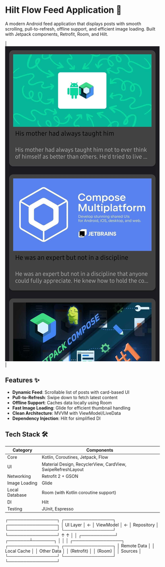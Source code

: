 # Hilt Flow Feed Application 📱

A modern Android feed application that displays posts with smooth scrolling, pull-to-refresh, offline support, and efficient image loading. Built with Jetpack components, Retrofit, Room, and Hilt.

| ![Feed List](images/HiltFeed.jpg) |

## Features ✨
- **Dynamic Feed**: Scrollable list of posts with card-based UI
- **Pull-to-Refresh**: Swipe down to fetch latest content
- **Offline Support**: Caches data locally using Room
- **Fast Image Loading**: Glide for efficient thumbnail handling
- **Clean Architecture**: MVVM with ViewModel/LiveData
- **Dependency Injection**: Hilt for simplified DI

## Tech Stack 🛠️
| Category          | Components                                                                |
|-------------------|---------------------------------------------------------------------------|
| Core              | Kotlin, Coroutines, Jetpack, Flow                                         |
| UI                | Material Design, RecyclerView, CardView, SwipeRefreshLayout               |
| Networking        | Retrofit 2 + GSON                                                         |
| Image Loading     | Glide                                                                     |
| Local Database    | Room (with Kotlin coroutine support)                                      |
| DI                | Hilt                                                                      |
| Testing           | JUnit, Espresso                                                           |


┌────────────────┐   ┌────────────────┐   ┌────────────────┐
│    UI Layer    │ ← │  ViewModel     │ ← │  Repository    │
└────────────────┘   └────────────────┘   └────────────────┘
                                           ↑           ↑
                                           │           │
                                ┌───────────┘   ┌───────┴───────┐
                                │               │               │
                        ┌────────────────┐ ┌────────────────┐ ┌────────────────┐
                        │  Remote Data   │ │  Local Cache   │ │  Other Data    │
                        │  (Retrofit)    │ │  (Room)        │ │  Sources       │
                        └────────────────┘ └────────────────┘ └────────────────┘

